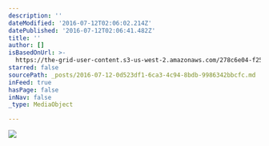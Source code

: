 ```yaml
---
description: ''
dateModified: '2016-07-12T02:06:02.214Z'
datePublished: '2016-07-12T02:06:41.482Z'
title: ''
author: []
isBasedOnUrl: >-
  https://the-grid-user-content.s3-us-west-2.amazonaws.com/278c6e04-f256-434d-976b-f610e0d9145c.jpg
starred: false
sourcePath: _posts/2016-07-12-0d523df1-6ca3-4c94-8bdb-9986342bbcfc.md
inFeed: true
hasPage: false
inNav: false
_type: MediaObject

---
```

![](https://the-grid-user-content.s3-us-west-2.amazonaws.com/278c6e04-f256-434d-976b-f610e0d9145c.jpg)